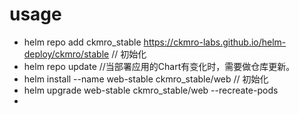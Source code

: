 
# usage

* helm repo add ckmro_stable https://ckmro-labs.github.io/helm-deploy/ckmro/stable  // 初始化
* helm repo update  //当部署应用的Chart有变化时，需要做仓库更新。
* helm install --name web-stable ckmro_stable/web       // 初始化
* helm upgrade web-stable ckmro_stable/web --recreate-pods
*
